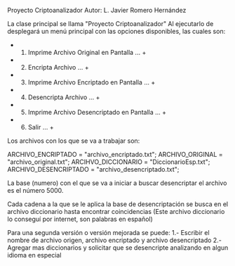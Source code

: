 Proyecto Criptoanalizador
Autor: L. Javier Romero Hernández

La clase principal se llama "Proyecto Criptoanalizador"
Al ejecutarlo de desplegará un menú principal con las opciones 
disponibles, las cuales son:

+ 1. Imprime Archivo Original en Pantalla ...       +
+ 2. Encripta Archivo ...                           +
+ 3. Imprime Archivo Encriptado en Pantalla ...     +
+ 4. Desencripta Archivo ...                        +
+ 5. Imprime Archivo Desencriptado en Pantalla ...  +
+ 6. Salir ...                                      +

Los archivos con los que se va a trabajar son:

ARCHIVO_ENCRIPTADO = "archivo_encriptado.txt";
ARCHIVO_ORIGINAL = "archivo_original.txt";
ARCIHVO_DICCIONARIO = "DiccionarioEsp.txt";
ARCHIVO_DESENCRIPTADO = "archivo_desencriptado.txt";

La base (numero) con el que se va a iniciar a buscar desencriptar 
el archivo es el número 5000.

Cada cadena a la que se le aplica la base de desencriptación se 
busca en el archivo diccionario hasta encontrar coincidencias
(Este archivo diccionario lo conseguí por internet, son palabras en español) 

Para una segunda versión o versión mejorada se puede:
1.- Escribir el nombre de archivo origen, archivo encriptado y archivo desencriptado
2.- Agregar mas diccionarios y solicitar que se desencripte analizando en algun idioma en especial

